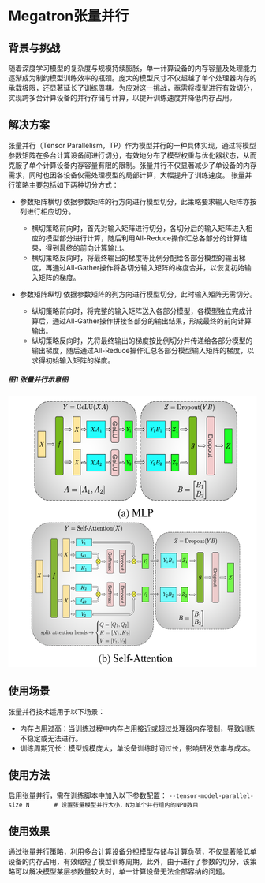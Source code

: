 # Megatron张量并行

## 背景与挑战

随着深度学习模型的复杂度与规模持续膨胀，单一计算设备的内存容量及处理能力逐渐成为制约模型训练效率的瓶颈。庞大的模型尺寸不仅超越了单个处理器内存的承载极限，还显著延长了训练周期。为应对这一挑战，亟需将模型进行有效切分，实现跨多台计算设备的并行存储与计算，以提升训练速度并降低内存占用。

## 解决方案

张量并行（Tensor Parallelism，TP）作为模型并行的一种具体实现，通过将模型参数矩阵在多台计算设备间进行切分，有效地分布了模型权重与优化器状态，从而克服了单个计算设备内存容量有限的限制。张量并行不仅显著减少了单设备的内存需求，同时也因各设备仅需处理模型的局部计算，大幅提升了训练速度。
张量并行策略主要包括如下两种切分方式：

* 参数矩阵横切
依据参数矩阵的行方向进行模型切分，此策略要求输入矩阵亦按列进行相应切分。
  + 横切策略前向时，首先对输入矩阵进行切分，各切分后的输入矩阵进入相应的模型部分进行计算，随后利用All-Reduce操作汇总各部分的计算结果，得到最终的前向计算输出。
  + 横切策略反向时，将最终输出的梯度等比例分配给各部分模型的输出梯度，再通过All-Gather操作将各切分输入矩阵的梯度合并，以恢复初始输入矩阵的梯度。
* 参数矩阵纵切
依据参数矩阵的列方向进行模型切分，此时输入矩阵无需切分。

  + 纵切策略前向时，将完整的输入矩阵送入各部分模型，各模型独立完成计算后，通过All-Gather操作拼接各部分的输出结果，形成最终的前向计算输出。
  + 纵切策略反向时，先将最终输出的梯度按比例切分并传递给各部分模型的输出梯度，随后通过All-Reduce操作汇总各部分模型输入矩阵的梯度，以求得初始输入矩阵的梯度。

##### 图1 张量并行示意图
<p align="center"> <img src="../../sources/images/tensor-parallel.png" height="550px" width="650px"></p>

## 使用场景

张量并行技术适用于以下场景：

* 内存占用过高：当训练过程中内存占用接近或超过处理器内存限制，导致训练不稳定或无法进行。
* 训练周期冗长：模型规模庞大，单设备训练时间过长，影响研发效率与成本。

## 使用方法
启用张量并行，需在训练脚本中加入以下参数配置：
 `--tensor-model-parallel-size N       # 设置张量模型并行大小，N为单个并行组内的NPU数目`

## 使用效果

通过张量并行策略，利用多台计算设备分担模型存储与计算负荷，不仅显著降低单设备的内存占用，有效缩短了模型训练周期。此外，由于进行了参数的切分，该策略可以解决模型某层参数量较大时，单一计算设备无法全部容纳的问题。
